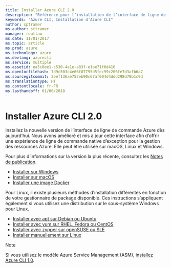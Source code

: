 ```yaml
---
title: Installer Azure CLI 2.0
description: "Référence pour l’installation de l’interface de ligne de commande Azure 2.0"
keywords: "Azure CLI, Installation d’Azure CLI"
author: sptramer
ms.author: sttramer
manager: routlaw
ms.date: 11/01/2017
ms.topic: article
ms.prod: azure
ms.technology: azure
ms.devlang: azurecli
ms.service: multiple
ms.assetid: ea5c0ee1-c530-4a1e-a83f-e1be71f6d416
ms.openlocfilehash: 7d9c503c4e66f07795d5fec99c206fe7d3afb6a7
ms.sourcegitcommit: 3eef136ae752eb90c67af604d4ddd298d70b1c9d
ms.translationtype: HT
ms.contentlocale: fr-FR
ms.lasthandoff: 01/06/2018
---
```

# <a name="install-azure-cli-20"></a>Installer Azure CLI 2.0

Installez la nouvelle version de l’interface de ligne de commande Azure dès aujourd’hui.
Nous avons amélioré et mis à jour cette interface afin d’offrir une expérience de ligne de commande native d’exception pour la gestion des ressources Azure.
Elle peut être utilisée sur macOS, Linux et Windows.

Pour plus d’informations sur la version la plus récente, consultez les [Notes de publication](release-notes-azure-cli.md).

* [Installer sur Windows](install-azure-cli-windows.md)
* [Installer sur macOS](install-azure-cli-macos.md)
* [Installer une image Docker](install-azure-cli-docker.md)

Pour Linux, il existe plusieurs méthodes d’installation différentes en fonction de votre gestionnaire de package disponible. Ces instructions s’appliquent également si vous utilisez une distribution sur le sous-système Windows pour Linux.

* [Installer avec apt sur Debian ou Ubuntu](install-azure-cli-apt.md)
* [Installer avec yum sur RHEL, Fedora ou CentOS ](install-azure-cli-yum.md)
* [Installer avec zypper sur openSUSE ou SLE ](install-azure-cli-zypper.md)
* [Installer manuellement sur Linux](install-azure-cli-linux.md)

> [!NOTE]
> Si vous utilisez le modèle Azure Service Management (ASM), [installez Azure CLI 1.0](/azure/cli-install-nodejs).

